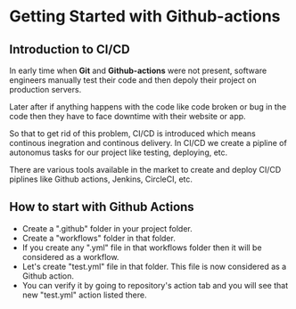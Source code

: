# Getting Started with Github-actions

## Introduction to CI/CD

In early time when **Git** and **Github-actions** were not present, software engineers manually test their code and then depoly their project on production servers.

Later after if anything happens with the code like code broken or bug in the code then they have to face downtime with their website or app.

So that to get rid of this problem, CI/CD is introduced which means continous inegration and continous delivery. In CI/CD we create a pipline of autonomus tasks for our project like testing, deploying, etc.

There are various tools available in the market to create and deploy CI/CD piplines like Github actions, Jenkins, CircleCI, etc.

## How to start with Github Actions

- Create a ".github" folder in your project folder.
- Create a "workflows" folder in that folder.
- If you create any ".yml" file in that workflows folder then it will be considered as a workflow.
- Let's create "test.yml" file in that folder. This file is now considered as a Github action.
- You can verify it by going to repository's action tab and you will see that new "test.yml" action listed there.
